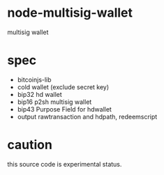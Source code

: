 # node-multisig-wallet

multisig wallet

# spec

* bitcoinjs-lib
* cold wallet (exclude secret key)
* bip32 hd wallet
* bip16 p2sh multisig wallet
* bip43 Purpose Field for hdwallet
* output rawtransaction and hdpath, redeemscript

# caution

this source code is experimental status.

